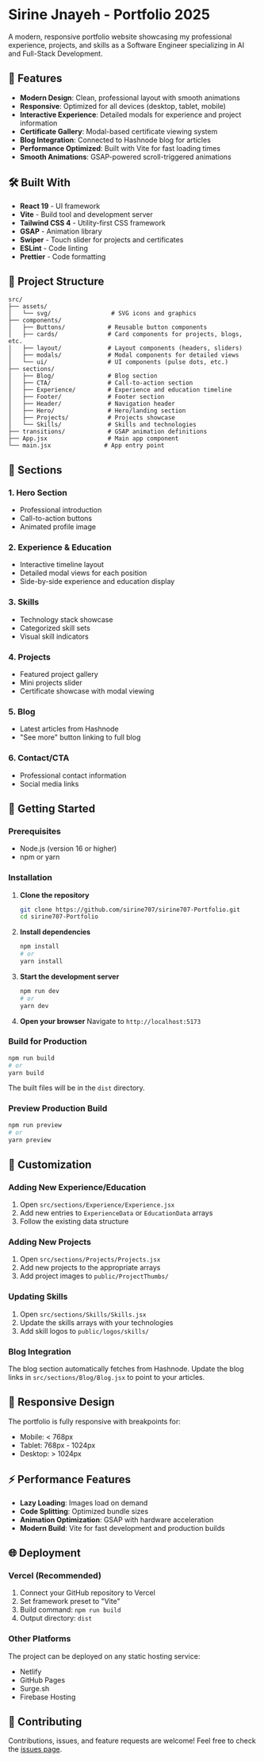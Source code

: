 # Sirine Jnayeh - Portfolio 2025

A modern, responsive portfolio website showcasing my professional experience, projects, and skills as a Software Engineer specializing in AI and Full-Stack Development.



## 🌟 Features

- **Modern Design**: Clean, professional layout with smooth animations
- **Responsive**: Optimized for all devices (desktop, tablet, mobile)
- **Interactive Experience**: Detailed modals for experience and project information
- **Certificate Gallery**: Modal-based certificate viewing system
- **Blog Integration**: Connected to Hashnode blog for articles
- **Performance Optimized**: Built with Vite for fast loading times
- **Smooth Animations**: GSAP-powered scroll-triggered animations

## 🛠️ Built With

- **React 19** - UI framework
- **Vite** - Build tool and development server
- **Tailwind CSS 4** - Utility-first CSS framework
- **GSAP** - Animation library
- **Swiper** - Touch slider for projects and certificates
- **ESLint** - Code linting
- **Prettier** - Code formatting

## 📁 Project Structure

```
src/
├── assets/
│   └── svg/                 # SVG icons and graphics
├── components/
│   ├── Buttons/            # Reusable button components
│   ├── cards/              # Card components for projects, blogs, etc.
│   ├── layout/             # Layout components (headers, sliders)
│   ├── modals/             # Modal components for detailed views
│   └── ui/                 # UI components (pulse dots, etc.)
├── sections/
│   ├── Blog/               # Blog section
│   ├── CTA/                # Call-to-action section
│   ├── Experience/         # Experience and education timeline
│   ├── Footer/             # Footer section
│   ├── Header/             # Navigation header
│   ├── Hero/               # Hero/landing section
│   ├── Projects/           # Projects showcase
│   └── Skills/             # Skills and technologies
├── transitions/            # GSAP animation definitions
├── App.jsx                 # Main app component
└── main.jsx               # App entry point
```

## 🎯 Sections

### 1. Hero Section
- Professional introduction
- Call-to-action buttons
- Animated profile image

### 2. Experience & Education
- Interactive timeline layout
- Detailed modal views for each position
- Side-by-side experience and education display

### 3. Skills
- Technology stack showcase
- Categorized skill sets
- Visual skill indicators

### 4. Projects
- Featured project gallery
- Mini projects slider
- Certificate showcase with modal viewing

### 5. Blog
- Latest articles from Hashnode
- "See more" button linking to full blog

### 6. Contact/CTA
- Professional contact information
- Social media links

## 🚀 Getting Started

### Prerequisites

- Node.js (version 16 or higher)
- npm or yarn

### Installation

1. **Clone the repository**
   ```bash
   git clone https://github.com/sirine707/sirine707-Portfolio.git
   cd sirine707-Portfolio
   ```

2. **Install dependencies**
   ```bash
   npm install
   # or
   yarn install
   ```

3. **Start the development server**
   ```bash
   npm run dev
   # or
   yarn dev
   ```

4. **Open your browser**
   Navigate to `http://localhost:5173`

### Build for Production

```bash
npm run build
# or
yarn build
```

The built files will be in the `dist` directory.

### Preview Production Build

```bash
npm run preview
# or
yarn preview
```

## 🎨 Customization

### Adding New Experience/Education

1. Open `src/sections/Experience/Experience.jsx`
2. Add new entries to `ExperienceData` or `EducationData` arrays
3. Follow the existing data structure

### Adding New Projects

1. Open `src/sections/Projects/Projects.jsx`
2. Add new projects to the appropriate arrays
3. Add project images to `public/ProjectThumbs/`

### Updating Skills

1. Open `src/sections/Skills/Skills.jsx`
2. Update the skills arrays with your technologies
3. Add skill logos to `public/logos/skills/`

### Blog Integration

The blog section automatically fetches from Hashnode. Update the blog links in `src/sections/Blog/Blog.jsx` to point to your articles.

## 📱 Responsive Design

The portfolio is fully responsive with breakpoints for:
- Mobile: < 768px
- Tablet: 768px - 1024px
- Desktop: > 1024px

## ⚡ Performance Features

- **Lazy Loading**: Images load on demand
- **Code Splitting**: Optimized bundle sizes
- **Animation Optimization**: GSAP with hardware acceleration
- **Modern Build**: Vite for fast development and production builds

## 🌐 Deployment

### Vercel (Recommended)

1. Connect your GitHub repository to Vercel
2. Set framework preset to "Vite"
3. Build command: `npm run build`
4. Output directory: `dist`

### Other Platforms

The project can be deployed on any static hosting service:
- Netlify
- GitHub Pages
- Surge.sh
- Firebase Hosting


## 🤝 Contributing

Contributions, issues, and feature requests are welcome! Feel free to check the [issues page](https://github.com/sirine707/sirine707-Portfolio/issues).

